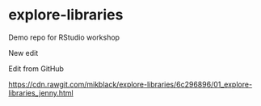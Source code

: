 # explore-libraries
Demo repo for RStudio workshop

New edit

Edit from GitHub

https://cdn.rawgit.com/mikblack/explore-libraries/6c296896/01_explore-libraries_jenny.html